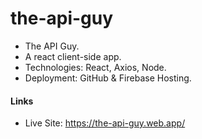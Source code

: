 
# the-api-guy

- The API Guy.
- A react client-side app.
- Technologies: React, Axios, Node.
- Deployment: GitHub & Firebase Hosting.

#### Links

- Live Site: https://the-api-guy.web.app/
